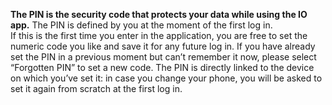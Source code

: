 **The PIN is the security code that protects your data while using the IO app.** The PIN is defined by you at the moment of the first log in.  
If this is the first time you enter in the application, you are free to set the numeric code you like and save it for any future log in. If you have already set the PIN in a previous moment but can’t remember it now, please select “Forgotten PIN” to set a new code. The PIN is directly linked to the device on which you’ve set it: in case you change your phone, you will be asked to set it again from scratch at the first log in.
